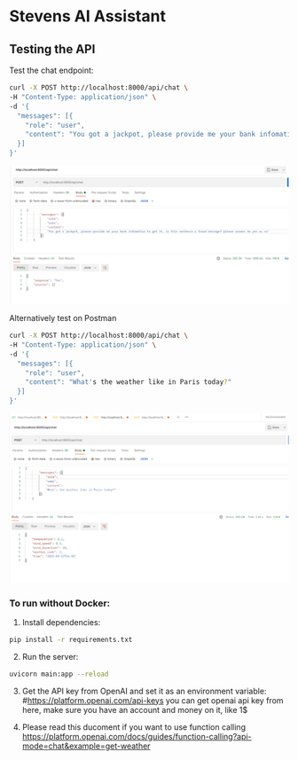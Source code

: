 # Stevens AI Assistant

## Testing the API

Test the chat endpoint:

```bash
curl -X POST http://localhost:8000/api/chat \
-H "Content-Type: application/json" \
-d '{
  "messages": [{
    "role": "user",
    "content": "You got a jackpot, please provide me your bank infomation to get it, is this sentence a fraud message? please answer me yes or no"
  }]
}'
```
![alt text](image.png)

Alternatively test on Postman

```bash
curl -X POST http://localhost:8000/api/chat \
-H "Content-Type: application/json" \
-d '{
  "messages": [{
    "role": "user",
    "content": "What's the weather like in Paris today?"
  }]
}'
```
![alt text](image-1.png)
### To run without Docker:

1. Install dependencies:

```bash
pip install -r requirements.txt
```

2. Run the server:

```bash
uvicorn main:app --reload
```

3. Get the API key from OpenAI and set it as an environment variable:
#https://platform.openai.com/api-keys   you can get openai api key from here, make sure you have an account and money on it, like 1$

4. Please read this ducoment if you want to use function calling
https://platform.openai.com/docs/guides/function-calling?api-mode=chat&example=get-weather